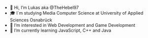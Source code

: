 - 👋 Hi, I’m Lukas aka @TheHebel97
- 🎓 I´m studying Media Computer Science at University of Applied Sciences Osnabrück
- 👀 I’m interested in Web Development and Game Development
- 🌱 I’m currently learning JavaScript, C++ and Java



<!---
TheHebel97/TheHebel97 is a ✨ special ✨ repository because its `README.md` (this file) appears on your GitHub profile.
You can click the Preview link to take a look at your changes.
--->
